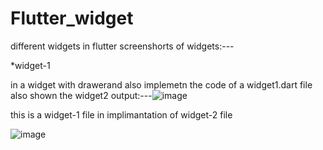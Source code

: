 # Flutter_widget
different widgets in flutter
screenshorts of widgets:---

*widget-1

in a widget with drawerand also implemetn the code of a widget1.dart file
also shown the widget2 output:---![image](https://github.com/ramilachanchiya188/Flutter_widget/assets/164127763/380f341f-909d-4840-909a-1dd489d5bc15)

this is a widget-1 file in implimantation of widget-2 file

![image](https://github.com/ramilachanchiya188/Flutter_widget/assets/164127763/94c1a0b7-bf1e-4424-ab06-ea3902e6f884)

